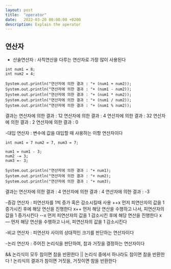 ```yaml
---
layout: post
title:  "operator"
date:   2022-03-20 00:00:00 +0200
description: Explain the operator
---
```

연산자
-------------------------------------
- 산술연산자 : 사칙연산을 다루는 연산자로 가장 많이 사용된다
```
int num1 = 8;
int num2 = 4;

System.out.println("연산자에 의한 결과 : "+ (num1 + num2));
System.out.println("연산자에 의한 결과 : "+ (num1 - num2));
System.out.println("연산자에 의한 결과 : "+ (num1 * num2));
System.out.println("연산자에 의한 결과 : "+ (num1 / num2));
System.out.println("연산자에 의한 결과 : "+ (num1 % num2));
```

결과는 연산자에 의한 결과 : 12 연산자에 의한 결과 : 4 연산자에 의한 결과 : 32  연산자에 의한 결과 : 2 연산자에 의한 결과 : 0

-대입 연산자 : 변수에 값을 대입할 때 사용하는 이항 연산자이다
```
int num1 = 7 num2 = 7, num3 = 7;

num1 = num1 - 3;
num2 -= 3;
num3 =- 3;

System.out.println("연산자에 의한 결과 : "+ num1);
System.out.println("연산자에 의한 결과 : "+ num2);
System.out.println("연산자에 의한 결과 : "+ num3);
```
결과는 연산자에 의한 결과 : 4 연산자에 의한 결과 : 4 연산자에 의한 결과 : -3

-증감 연산자 : 피연산자를 1씩 증가 혹은 감소시킬때 사용
++x 먼저 피연산자의 값을 1 증가시킨 후에 해당 연산을 진행한다
x++ 먼저 해당 연산을 수행하고 나서, 피연산자의 값을 1 증가시킨다
--x 먼저 피연산자의 값을 1 감소시킨 후에 해당 연산을 진행한다
x— 먼저 해당 연산을 수행하고 나서, 피연산자의 값을 1 감소시킨다

-비교 연산자 : 피연산자 사이의 상대적인 크기를 판단하는 연산자이다

-논리 연산자 : 주어진 논리식을 판단하여, 참과 거짓을 결정하는 연산자이다

&&  논리식이 모두 참이면 참을 반환한다
||  논리식 중에서 하나라도 참이면 참을 반환한다
!  논리식의 결과가 참이면 거짓을, 거짓이면 참을 반환한다

